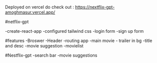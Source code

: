 Deployed on vercel do check out : https://nextflix-gpt-amoghmasur.vercel.app/

#netflix-gpt

-create-react-app
-configured tailwind css
-login form
-sign up form




#features
    -Broswer
     -Header
     -routing app
     -main movie
           - trailer in bg
           -title and desc
           -movie suggestion
               -movielist

#Nestflix-gpt
            -search bar
            -movie suggestions


